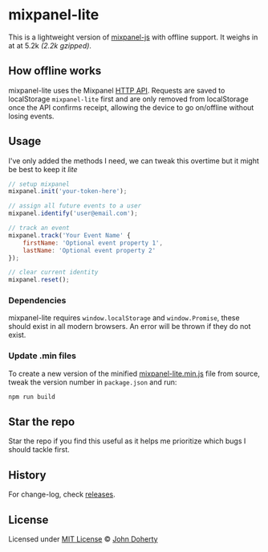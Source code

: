 # mixpanel-lite

This is a lightweight version of [mixpanel-js](https://github.com/mixpanel/mixpanel-js) with offline support. It weighs in at at 5.2k _(2.2k gzipped)_.

## How offline works

mixpanel-lite uses the Mixpanel [HTTP API](https://developer.mixpanel.com/docs/http). Requests are saved to localStorage `mixpanel-lite` first and are only removed from localStorage once the API confirms receipt, allowing the device to go on/offline without losing events.

## Usage

I've only added the methods I need, we can tweak this overtime but it might be best to keep it _lite_

```js
// setup mixpanel
mixpanel.init('your-token-here');

// assign all future events to a user
mixpanel.identify('user@email.com');

// track an event
mixpanel.track('Your Event Name' {
    firstName: 'Optional event property 1',
    lastName: 'Optional event property 2'
});

// clear current identity
mixpanel.reset();
```

### Dependencies

mixpanel-lite requires `window.localStorage` and `window.Promise`, these should exist in all modern browsers. An error will be thrown if they do not exist.

### Update .min files

To create a new version of the minified [mixpanel-lite.min.js](dist/mixpanel-lite.min.js) file from source, tweak the version number in `package.json` and run:

```bash
npm run build
```

## Star the repo

Star the repo if you find this useful as it helps me prioritize which bugs I should tackle first.

## History

For change-log, check [releases](https://github.com/john-doherty/mixpanel-lite/releases).

## License

Licensed under [MIT License](LICENSE) &copy; [John Doherty](https://twitter.com/mrJohnDoherty)